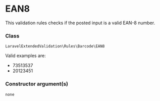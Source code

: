 # EAN8
This validation rules checks if the posted input is a valid EAN-8 number.

### Class
`LaravelExtendedValidation\Rules\Barcode\EAN8`

Valid examples are:

- 73513537
- 20123451

### Constructor argument(s)

```php
none
```